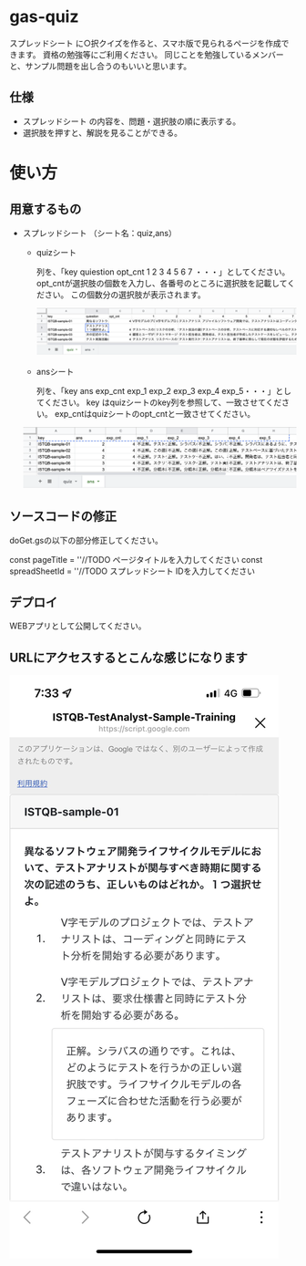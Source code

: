 # gas-quiz

スプレッドシート に○択クイズを作ると、スマホ版で見られるページを作成できます。
資格の勉強等にご利用ください。
同じことを勉強しているメンバーと、サンプル問題を出し合うのもいいと思います。

## 仕様
- スプレッドシート の内容を、問題・選択肢の順に表示する。
- 選択肢を押すと、解説を見ることができる。

# 使い方
## 用意するもの
- スプレッドシート （シート名：quiz,ans）
    - quizシート

        列を、「key	quiestion	opt_cnt	1	2	3	4	5	6	7 ・・・」としてください。
        opt_cntが選択肢の個数を入力し、各番号のところに選択肢を記載してください。
        この個数分の選択肢が表示されます。

        ![quiz](/image/quiz.png)

    - ansシート

        列を、「key	ans	exp_cnt	exp_1	exp_2	exp_3	exp_4	exp_5・・・」としてください。
        key はquizシートのkey列を参照して、一致させてください。
        exp_cntはquizシートのopt_cntと一致させてください。

    ![ans](/image/ans.png)


## ソースコードの修正
doGet.gsの以下の部分修正してください。

const pageTitle = ''//TODO ページタイトルを入力してください
const spreadSheetId = ''//TODO スプレッドシート IDを入力してください

## デプロイ

WEBアプリとして公開してください。

## URLにアクセスするとこんな感じになります


![iphone](/image/iphone.jpeg)

